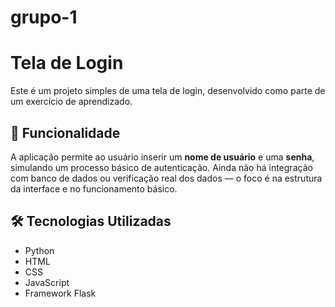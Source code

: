 # grupo-1
# Tela de Login

Este é um projeto simples de uma tela de login, desenvolvido como parte de um exercício de aprendizado.

## 🔐 Funcionalidade

A aplicação permite ao usuário inserir um **nome de usuário** e uma **senha**, simulando um processo básico de autenticação. Ainda não há integração com banco de dados ou verificação real dos dados — o foco é na estrutura da interface e no funcionamento básico.

## 🛠️ Tecnologias Utilizadas

- Python
- HTML
- CSS
- JavaScript
- Framework Flask
